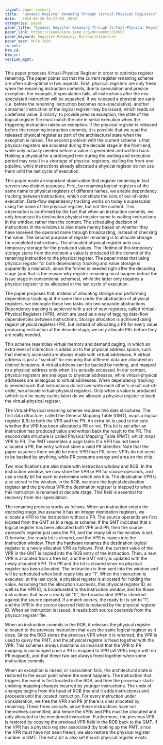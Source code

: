 ```yaml
---
layout: paper-summary
title:  "Dynamic Register Renaming Through Virtual-Physical Registers"
date:   2019-08-29 04:27:00 -0500
categories: paper
paper_title: "Dynamic Register Renaming Through Virtual-Physical Registers"
paper_link: https://ieeexplore.ieee.org/document/650557
paper_keyword: Register Renaming; Microarchitecture
paper_year: HPCA 1998
rw_set: 
htm_cd: 
htm_cr: 
version_mgmt: 
---
```


This paper proposes Virtual-Physical Register in order to optimize register renaming. The paper points out that the current 
register renaming scheme are often sub-optimal in two aspects. First, physical registers are only freed when the renaming
instruction commits, due to speculation and presice exception. For example, if speculation fails, all instructions after the 
mis-speculated instruction will be squashed. If we released a physical too early (i.e. before the renaming instruction becomes
non-speculative), another consumer instruction of the logical register may be issued, which reads an undefined value. Similarly,
to provide precise exception, the state of the logical register file must match the one in serial execution when the 
triggering instruction raises an exception. If the physical register is released before the renaming instruction commits,
it is possible that we read the released physical register as part of the architectural state when the execption is raised.
The second problem with the current scheme is that physical registers are allocated during the decode stage in the front-end,
while only actually needed before a value is generated and written back. Holding a physical for a prolonged time during the 
waiting and execution period may result in a shortage of physical registers, stalling the front-end pipeline, while instructions
already allocated a physical register do not use them until the last cycle of execution.

This paper made an important observation that regiater renaming in fact servers two distinct purposes. First, by renaming
logical registers of the same name to physical registers of different names, we enable dependency tracking between instructions,
which constitute the core of out-of-order execution. Data-flow dependency tracking works on today's superscalar using the 
name of the physical register, but not the content. This observation is confirmed by the fact that when an instruction commits,
we only broadcast its destination physical register name to waiting instructions in the window, rather than the content. 
The scheduling decision of instructions in the windows is also made merely based on whether they have received the operand
name through broadcasting, instead of checking the value. The second purpose of register renaming is to allocate storage for
completed instructions. The allocated physical register acts as a temporary storage for the produced values. The lifetime of
this temporary storage starts from the moment a value is produced till the commit of the renaming instruction to the
physical register. The paper notes that using physical register for both dependency tracking and value storage is 
apparently a mismatch, since the former is needed right after the decoding stage (and that is the reason why register
renaming must happen before the issue stage in conventional schemes), while the latter only requires a physical register
to be allocated at the last cycle of execution.

The paper proposes that, instead of allocating storage and performing dependency tracking at the same time under the 
abstraction of physical registers, we decouple these two tasks into two separate abstractions. Dependency tracking 
is achieved with a set of new registers, called Virtual-Physical Registers (VPR), which are used as a way of tagging
data-flow dependencies between instructions. Storage allocation is achieved using regular physical registers (PR), but 
instead of allocating a PR for every value producing instruction at the decode stage, we only allocate PRs before they
are really needed.

This scheme resembles virtual memory and demand paging, in which an extra level of indirection is added on to the 
physical address space, such that memory accessed are always made with virtual addresses. A virtual address is just
a "symbol" for ensuring that different data are allocated on distinct locations. A virtual address can be backed by
nothing, and mapped to a physical address only when it is actually accessed. In our context, physical registers are 
analogus to physical addresses, while virtual-physical addresses are analogous to virtual addresses. When dependency
tracking is needed such that instructions do not overwrite each other's result out-of-order, we allocate virtual-physical
registers. Only when a value is produced (which can be many cycles later) do we allocate a physical register to back the 
virtual-physical register. 

The Virtual-Physical renaming scheme requires two data structures. The first data dtructure, called the General Mapping 
Table (GMT), maps a logical register (LR) to both the VPR and the PR. An extra bit is used to indicate whether the VPR has
been allocated a PR or not. This bit is set after an instruction has produced value and written back the result to the PR.
The second data structure is called Physical Mapping Table (PMT), which maps VPR to PR. The PMT resembles a page table:
If a VPR has not been allocated a PR, the entry will not store a valid PR identifier. Note that the paper assumes there
would be more VPR than PR, since VPRs do not need to be backed by anything, while PR consume energy and area on the chip.

Two modifications are also made with instruction window and ROB. In the instruction window, we now store the VPR or PR for 
source operands, and use a ready bit for each to determine which one it is. The destination VPR is also stored in the window. 
In the ROB, we store the logical destination register and the previous VPR the destination register is mapped to when this 
instruction is renamed at decode stage. This field is essential for recovery from mis-speculation.

The renaming process works as follows. When an instruction enters the decoding stage (we assume it has an integer 
destination register), we allocate a VPR to the instruction without a PR. The source operands are first located 
from the GMT as in a regular scheme. If the GMT indicates that a logical register has been allocated both VPR
and PR, then the source operand's register just uses the PR, and the ready bit in the window is set. Otherwise, the 
ready bit is cleared, and the VPR is copies into the instruction window. Then the hardware renames the destination logical
register to a newly allocated VPR as follows. First, the current value of the VPR in the GMT is copied into the ROB entry 
of the instruction. Then, a new VPR is allocated from a free list, and the GMT entry is updated with the newly allocated
VPR. The PR and the bit is cleared since no physical register has been allocated. The instruction is then sent into the 
window and will be scheduled when both ready bits are "1". When the instruction is executed, at the last cycle, a
physical register is allocated for holding the value. Assuming that the allocation succeeds, this physical register
ID, as well as the VPR ID, is broadcasted to the instruction window, and for those instructions that have a ready bit
"0", the broadcasted VPR is checked against the source operand. If a match occurs, the ready bit is set to "1", and 
the VPR in the source operand field is replaced by the physical register ID. When an instruction is issued, it reads
both source operands from the physical register file.

When an instruction commits in the ROB, it releases the physical register allocated to the previous instruction that 
uses the same logical register as it does. Since the ROB stores the previous VPR when it is renamed, the VPR is used
to query the PMT, and the physical registre is freed together with the VPR. This schemes always maintains an invariant that
the VPR to PR mapping is unchanged once a PR is mapped to VPR (all VPRs begin with no PR mapped), and that these two are 
always freed together when some instruction commits.

When an exception is raised, or speculation fails, the architectural state is restored to the exact point where the event 
happens. The instruction that triggers the event is first located in the ROB, and then the processor starts undoing
mapping changes incurred by younger instructions. The undo of changes begins from the head of ROB (the end it adds
instructions) and proceeds until the located instruction. For every instruction under consideration, we free the VPR and 
PR (if there is one) allocated by renaming. These frees are safe, since these instructions have not themselves committed,
and hence the VPRs and PRs must be allocated and only allocated to the mentioned instruction. Furthermore, the previous VPR
is restored by copying the previoud VPR field in the ROB back to the GMT. If the VPR has a physical register associated
(by looking up the PMT, since the VPR must have not been freed), we also restore the physical register number in GMT.
The extra bit is also set if such physical register exists.